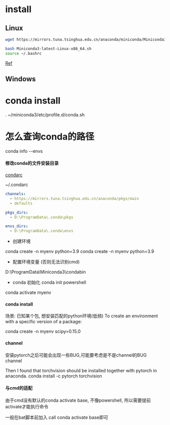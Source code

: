# install
## Linux
~~~bash
wget https://mirrors.tuna.tsinghua.edu.cn/anaconda/miniconda/Miniconda3-latest-Linux-x86_64.sh

bash Miniconda3-latest-Linux-x86_64.sh
source ~/.bashrc
~~~

[Ref](https://zhuanlan.zhihu.com/p/489499097)

## Windows


# conda install
. ~/miniconda3/etc/profile.d/conda.sh


# 怎么查询conda的路径
conda info --envs

#### 修改conda的文件安装目录
[condarc](https://docs.conda.io/projects/conda/en/latest/user-guide/configuration/use-condarc.html)

~/.condarc

~~~yaml
channels:
  - https://mirrors.tuna.tsinghua.edu.cn/anaconda/pkgs/main
  - defaults

pkgs_dirs:
  - D:\ProgramData\.conda\pkgs

envs_dirs:
  - D:\ProgramData\.conda\envs
~~~

- 创建环境

conda create -n myenv python=3.9
conda create -n myenv python=3.9

- 配置环境变量 (否则无法识别cmd)

D:\ProgramData\Miniconda3\condabin

- conda 初始化
conda init powershell  

conda activate myenv  

#### conda install
场景: 已知某个包, 想安装匹配的python环境(低频)
To create an environment with a specific version of a package:

conda create -n myenv scipy=0.15.0

#### channel
安装pytorch之后可能会出现一些BUG,可能要考虑是不是channel的BUG  
channel

Then I found that torchvision should be installed together with pytorch in anaconda.
conda install -c pytorch torchvision

#### 与cmd的适配
由于cmd没有默认的conda activate base, 不像powershell, 所以需要提前activate才能执行命令

一般在bat脚本前加入 call conda activate base即可

